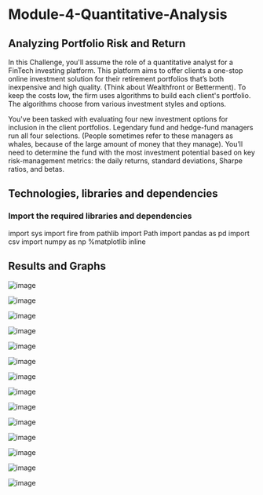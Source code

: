 # Module-4-Quantitative-Analysis

## Analyzing Portfolio Risk and Return

In this Challenge, you'll assume the role of a quantitative analyst for a FinTech investing platform. This platform aims to offer clients a one-stop online investment solution for their retirement portfolios that’s both inexpensive and high quality. (Think about Wealthfront or Betterment). To keep the costs low, the firm uses algorithms to build each client's portfolio. The algorithms choose from various investment styles and options.

You've been tasked with evaluating four new investment options for inclusion in the client portfolios. Legendary fund and hedge-fund managers run all four selections. (People sometimes refer to these managers as whales, because of the large amount of money that they manage). You’ll need to determine the fund with the most investment potential based on key risk-management metrics: the daily returns, standard deviations, Sharpe ratios, and betas.

## Technologies, libraries and dependencies

### Import the required libraries and dependencies
import sys
import fire
from pathlib import Path
import pandas as pd
import csv
import numpy as np
%matplotlib inline


## Results and Graphs

![image](https://user-images.githubusercontent.com/108433370/191062919-6ac8f1f0-c8a5-4404-9996-55d8c2c8d5ed.png)

![image](https://user-images.githubusercontent.com/108433370/191063789-917fa5c7-18c2-4d1e-a063-d8a122c7fc25.png)

![image](https://user-images.githubusercontent.com/108433370/191063852-dff222a6-bcdd-470a-98e4-6e4e46be3db6.png)

![image](https://user-images.githubusercontent.com/108433370/191063918-5dedc37d-78e5-40be-b450-101d11d7241c.png)

![image](https://user-images.githubusercontent.com/108433370/191063964-b7811d7d-ed06-4628-a44e-3e4f96762220.png)

![image](https://user-images.githubusercontent.com/108433370/191064165-87aaaf46-9331-4720-837a-f3a69b00991b.png)

![image](https://user-images.githubusercontent.com/108433370/191064321-8f7d0d28-f8ef-46b2-9e80-21b45b8e2117.png)

![image](https://user-images.githubusercontent.com/108433370/191064538-424fa7cd-3e8f-45bd-82d2-d0d55282f438.png)

![image](https://user-images.githubusercontent.com/108433370/191064656-28e43098-6177-4f6f-81e6-07d7a7fc8fca.png)

![image](https://user-images.githubusercontent.com/108433370/191064959-38803935-eb63-441d-ab50-17b46b79807c.png)

![image](https://user-images.githubusercontent.com/108433370/191065716-08e3d800-4c47-429f-8d58-bd2ffd473571.png)

![image](https://user-images.githubusercontent.com/108433370/191066291-478b0487-62c3-401d-8c16-6ec9bf417984.png)

![image](https://user-images.githubusercontent.com/108433370/191066546-d3eea172-f024-48f1-9c7a-c941d72bfa3e.png)

![image](https://user-images.githubusercontent.com/108433370/191066722-a7fddba2-7f99-485c-8df3-0282590580f9.png)














